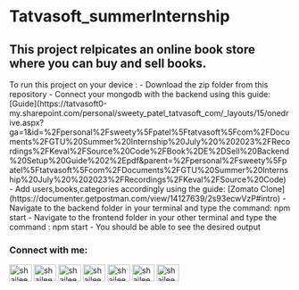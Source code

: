 <h1>Tatvasoft_summerInternship</h1>
<h2>This project relpicates an online book store where you can buy and sell books.</h2>
<p>
To run this project on your device :
- Download the zip folder from this repository
- Connect your mongodb with the backend using this guide: [Guide](https://tatvasoft0-my.sharepoint.com/personal/sweety_patel_tatvasoft_com/_layouts/15/onedrive.aspx?ga=1&id=%2Fpersonal%2Fsweety%5Fpatel%5Ftatvasoft%5Fcom%2FDocuments%2FGTU%20Summer%20Internship%20July%20%202023%2FRecordings%2FKeval%2FSource%20Code%2FBook%2DE%2DSell%20Backend%20Setup%20Guide%202%2Epdf&parent=%2Fpersonal%2Fsweety%5Fpatel%5Ftatvasoft%5Fcom%2FDocuments%2FGTU%20Summer%20Internship%20July%20%202023%2FRecordings%2FKeval%2FSource%20Code)
- Add users,books,categories accordingly using the guide: [Zomato Clone](https://documenter.getpostman.com/view/14127639/2s93ecwVzP#intro)
- Navigate to the backend folder in your terminal and type the command: npm start
- Navigate to the frontend folder in your other terminal and type the command : npm start
-  You should be able to see the desired output
</p>
<h3 align="left">Connect with me:</h3>
<p align="left">
<a href="https://twitter.com/shailee2036" target="blank"><img align="center" src="https://raw.githubusercontent.com/rahuldkjain/github-profile-readme-generator/master/src/images/icons/Social/twitter.svg" alt="shailee2036" height="30" width="40" /></a>
<a href="https://linkedin.com/in/shailee shah" target="blank"><img align="center" src="https://raw.githubusercontent.com/rahuldkjain/github-profile-readme-generator/master/src/images/icons/Social/linked-in-alt.svg" alt="shailee shah" height="30" width="40" /></a>
<a href="https://fb.com/shailee shah" target="blank"><img align="center" src="https://raw.githubusercontent.com/rahuldkjain/github-profile-readme-generator/master/src/images/icons/Social/facebook.svg" alt="shailee shah" height="30" width="40" /></a>
<a href="https://instagram.com/shailee2036" target="blank"><img align="center" src="https://raw.githubusercontent.com/rahuldkjain/github-profile-readme-generator/master/src/images/icons/Social/instagram.svg" alt="shailee2036" height="30" width="40" /></a>
<a href="https://www.codechef.com/users/shailee2036" target="blank"><img align="center" src="https://cdn.jsdelivr.net/npm/simple-icons@3.1.0/icons/codechef.svg" alt="shailee2036" height="30" width="40" /></a>
<a href="https://www.hackerrank.com/shailee20edu" target="blank"><img align="center" src="https://raw.githubusercontent.com/rahuldkjain/github-profile-readme-generator/master/src/images/icons/Social/hackerrank.svg" alt="shailee20edu" height="30" width="40" /></a>
<a href="https://www.leetcode.com/shailee20edu" target="blank"><img align="center" src="https://raw.githubusercontent.com/rahuldkjain/github-profile-readme-generator/master/src/images/icons/Social/leet-code.svg" alt="shailee20edu" height="30" width="40" /></a>
</p>

